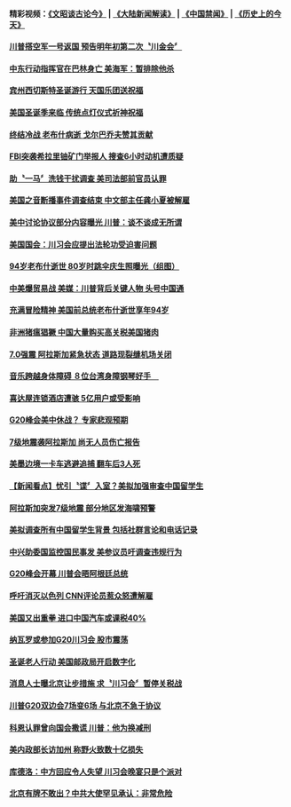 #### 精彩视频：[《文昭谈古论今》](https://github.com/gfw-breaker/wenzhao/blob/master/README.md?t=12021532) | [《大陆新闻解读》](https://github.com/gfw-breaker/ntdtv-comedy/blob/master/README.md?t=12021532) | [《中国禁闻》](https://github.com/gfw-breaker/ntdtv-news/blob/master/README.md?t=12021532) | [《历史上的今天》](https://github.com/gfw-breaker/today-in-history/blob/master/README.md?t=12021532) 

#### [川普搭空军一号返国 预告明年初第二次〝川金会〞](../pages/news203/a1401659.md?t=12021532) 

#### [中东行动指挥官在巴林身亡 美海军：暂排除他杀](../pages/news203/a1401652.md?t=12021532) 

#### [宾州西切斯特圣诞游行 天国乐团送祝福](../pages/news203/a1401640.md?t=12021532) 

#### [美国圣诞季来临  传统点灯仪式祈神祝福](../pages/news203/a1401632.md?t=12021532) 

#### [终结冷战 老布什病逝 戈尔巴乔夫赞其贡献](../pages/news203/a1401603.md?t=12021532) 

#### [FBI突袭希拉里铀矿门举报人 搜查6小时动机遭质疑](../pages/news203/a1401531.md?t=12021532) 

#### [助〝一马〞洗钱干扰调查 美司法部前官员认罪](../pages/news203/a1401598.md?t=12021532) 

#### [美国之音断播事件调查结束 中文部主任龚小夏被解雇](../pages/news203/a1401473.md?t=12021532) 

#### [美中讨论协议部分内容曝光 川普：谈不谈成无所谓](../pages/news203/a1401464.md?t=12021532) 

#### [美国国会：川习会应提出法轮功受迫害问题](../pages/news203/a1401518.md?t=12021532) 

#### [94岁老布什逝世 80岁时跳伞庆生照曝光（组图）](../pages/news203/a1401571.md?t=12021532) 

#### [中美爆贸易战 美媒：川普背后关键人物 头号中国通](../pages/news203/a1401565.md?t=12021532) 

#### [充满冒险精神 美国前总统老布什逝世享年94岁](../pages/news203/a1401566.md?t=12021532) 

#### [非洲猪瘟猖獗 中国大量购买高关税美国猪肉](../pages/news203/a1401532.md?t=12021532) 

#### [7.0强震 阿拉斯加紧急状态 道路现裂缝机场关闭](../pages/news203/a1401537.md?t=12021532) 

#### [音乐跨越身体障碍 ８位台湾身障钢琴好手　](../pages/news203/a1401523.md?t=12021532) 

#### [喜达屋连锁酒店遭骇 5亿用户或受影响](../pages/news203/a1401519.md?t=12021532) 

#### [G20峰会美中休战？ 专家悲观预期](../pages/news203/a1401514.md?t=12021532) 

#### [7级地震袭阿拉斯加 尚无人员伤亡报告](../pages/news203/a1401513.md?t=12021532) 

#### [美墨边境一卡车逃避追捕 翻车后3人死](../pages/news203/a1401504.md?t=12021532) 

#### [【新闻看点】忧引〝谍〞入室？美拟加强审查中国留学生](../pages/news203/a1401502.md?t=12021532) 

#### [阿拉斯加突发7级地震 部分地区发海啸预警](../pages/news203/a1401496.md?t=12021532) 

#### [美拟调查所有中国留学生背景 包括社群言论和电话记录](../pages/news203/a1401484.md?t=12021532) 

#### [中兴助委国监控国民事发 美参议员吁调查违规行为](../pages/news203/a1401483.md?t=12021532) 

#### [G20峰会开幕  川普会晤阿根廷总统](../pages/news203/a1401466.md?t=12021532) 

#### [呼吁消灭以色列 CNN评论员惹众怒遭解雇](../pages/news203/a1401389.md?t=12021532) 

#### [美国又出重拳 进口中国汽车或课税40%](../pages/news203/a1401407.md?t=12021532) 

#### [纳瓦罗或参加G20川习会 股市震荡](../pages/news203/a1401381.md?t=12021532) 

#### [圣诞老人行动 美国邮政局开启数字化](../pages/news203/a1401377.md?t=12021532) 

#### [消息人士曝北京让步措施 求〝川习会〞暂停关税战](../pages/news203/a1401233.md?t=12021532) 

#### [川普G20双边会7场变6场 与北京不急于协议](../pages/news203/a1401374.md?t=12021532) 

#### [科恩认罪曾向国会撒谎 川普：他为换减刑](../pages/news203/a1401366.md?t=12021532) 

#### [美内政部长访加州 称野火致数十亿损失](../pages/news203/a1401340.md?t=12021532) 

#### [库德洛：中方回应令人失望 川习会晚宴只是个派对](../pages/news203/a1401334.md?t=12021532) 

#### [北京有牌不敢出？中共大使罕见承认：非常危险](../pages/news203/a1401108.md?t=12021532) 

